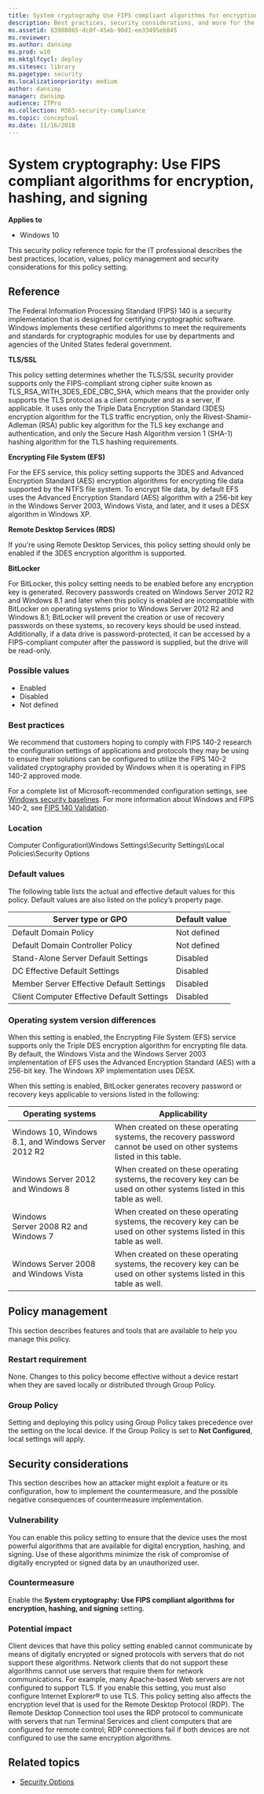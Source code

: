 ```yaml
---
title: System cryptography Use FIPS compliant algorithms for encryption, hashing, and signing (Windows 10)
description: Best practices, security considerations, and more for the policy setting System cryptography Use FIPS compliant algorithms for encryption, hashing, and signing
ms.assetid: 83988865-dc0f-45eb-90d1-ee33495eb045
ms.reviewer: 
ms.author: dansimp
ms.prod: w10
ms.mktglfcycl: deploy
ms.sitesec: library
ms.pagetype: security
ms.localizationpriority: medium
author: dansimp
manager: dansimp
audience: ITPro
ms.collection: M365-security-compliance
ms.topic: conceptual
ms.date: 11/16/2018
---
```


# System cryptography: Use FIPS compliant algorithms for encryption, hashing, and signing

**Applies to**
-   Windows 10

This security policy reference topic for the IT professional describes the best practices, location, values, policy management and security considerations for this policy setting.

## Reference

The Federal Information Processing Standard (FIPS) 140 is a security implementation that is designed for certifying cryptographic software. Windows implements these certified algorithms to meet the requirements and standards for cryptographic modules for use by departments and agencies of the 
United States federal government.

**TLS/SSL**

This policy setting determines whether the TLS/SSL security provider supports only the FIPS-compliant strong cipher suite known as TLS\_RSA\_WITH\_3DES\_EDE\_CBC\_SHA, which means that the provider only supports the TLS protocol as a client computer and as a server, if applicable. It uses only the 
Triple Data Encryption Standard (3DES) encryption algorithm for the TLS traffic encryption, only the Rivest-Shamir-Adleman (RSA) public key algorithm for the TLS key exchange and authentication, and only the Secure Hash Algorithm version 1 (SHA-1) hashing algorithm for the TLS hashing requirements.

**Encrypting File System (EFS)**

For the EFS service, this policy setting supports the 3DES and Advanced Encryption Standard (AES) encryption algorithms for encrypting file data supported by the NTFS file system. To encrypt file data, by default EFS uses the Advanced Encryption Standard (AES) algorithm with a 256-bit key in the Windows Server 2003, Windows Vista, and later, and it uses a DESX algorithm in Windows XP.

**Remote Desktop Services (RDS)**

If you're using Remote Desktop Services, this policy setting should only be enabled if the 3DES encryption algorithm is supported.

**BitLocker**

For BitLocker, this policy setting needs to be enabled before any encryption key is generated.
Recovery passwords created on Windows Server 2012 R2 and Windows 8.1 and later when this policy is enabled are incompatible with BitLocker on operating systems prior to Windows Server 2012 R2 and Windows 8.1; BitLocker will prevent the creation or use of recovery passwords on these systems, so recovery keys should be used instead.
Additionally, if a data drive is password-protected, it can be accessed by a FIPS-compliant computer after the password is supplied, but the drive will be read-only.

### Possible values

-   Enabled
-   Disabled
-   Not defined

### Best practices

We recommend that customers hoping to comply with FIPS 140-2 research the configuration settings of applications and protocols they may be using to ensure their solutions can be configured to utilize the FIPS 140-2 validated cryptography provided by Windows when it is operating in FIPS 140-2 approved mode.

For a complete list of Microsoft-recommended configuration settings, see [Windows security baselines](https://docs.microsoft.com/en-us/windows/security/threat-protection/windows-security-baselines). For more information about Windows and FIPS 140-2, see [FIPS 140 Validation](https://docs.microsoft.com/en-us/windows/security/threat-protection/fips-140-validation).

### Location

Computer Configuration\\Windows Settings\\Security Settings\\Local Policies\\Security Options

### Default values

The following table lists the actual and effective default values for this policy. Default values are also listed on the policy’s property page.

| Server type or GPO | Default value |
| - | - |
| Default Domain Policy| Not defined| 
| Default Domain Controller Policy | Not defined| 
| Stand-Alone Server Default Settings | Disabled| 
| DC Effective Default Settings | Disabled| 
| Member Server Effective Default Settings | Disabled| 
| Client Computer Effective Default Settings | Disabled| 
 
### Operating system version differences

When this setting is enabled, the Encrypting File System (EFS) service supports only the Triple DES encryption algorithm for encrypting file data. By default, the Windows Vista and the Windows Server 2003 implementation of EFS uses the Advanced Encryption Standard (AES) with a 256-bit key. The Windows XP implementation uses DESX.

When this setting is enabled, BitLocker generates recovery password or recovery keys applicable to versions listed in the following:

| Operating systems | Applicability |
| - | - |
| Windows 10, Windows 8.1, and Windows Server 2012 R2| When created on these operating systems, the recovery password cannot be used on other systems listed in this table.| 
| Windows Server 2012 and Windows 8 | When created on these operating systems, the recovery key can be used on other systems listed in this table as well.| 
| Windows Server 2008 R2 and Windows 7 | When created on these operating systems, the recovery key can be used on other systems listed in this table as well.| 
| Windows Server 2008 and Windows Vista | When created on these operating systems, the recovery key can be used on other systems listed in this table as well.| 
 
## Policy management

This section describes features and tools that are available to help you manage this policy.

### Restart requirement

None. Changes to this policy become effective without a device restart when they are saved locally or distributed through Group Policy.

### Group Policy

Setting and deploying this policy using Group Policy takes precedence over the setting on the local device. If the Group Policy is set to **Not Configured**, local settings will apply.

## Security considerations

This section describes how an attacker might exploit a feature or its configuration, how to implement the countermeasure, and the possible negative consequences of countermeasure implementation.

### Vulnerability

You can enable this policy setting to ensure that the device uses the most powerful algorithms that are available for digital encryption, hashing, and signing. Use of these algorithms minimize the risk of compromise of digitally encrypted or signed data by an unauthorized user.

### Countermeasure

Enable the **System cryptography: Use FIPS compliant algorithms for encryption, hashing, and signing** setting.

### Potential impact

Client devices that have this policy setting enabled cannot communicate by means of digitally encrypted or signed protocols with servers that do not support these algorithms. Network clients that do not support these algorithms cannot use servers that require them for network communications. For example, many Apache-based Web servers are not configured to support TLS. If you enable this setting, you must also configure Internet Explorer® to use TLS. This policy setting also affects the encryption level that is used for the Remote Desktop Protocol (RDP). The Remote Desktop Connection tool 
uses the RDP protocol to communicate with servers that run Terminal Services and client computers that are configured for remote control; RDP connections fail if both devices are not configured to use the same encryption algorithms.

## Related topics

- [Security Options](security-options.md)

